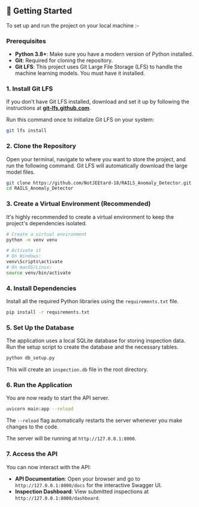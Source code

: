 ## 🚀 Getting Started

To set up and run the project on your local machine :-

### Prerequisites

  * **Python 3.8+**: Make sure you have a modern version of Python installed.
  * **Git**: Required for cloning the repository.
  * **Git LFS**: This project uses Git Large File Storage (LFS) to handle the machine learning models. You must have it installed.

### 1\. Install Git LFS

If you don't have Git LFS installed, download and set it up by following the instructions at **[git-lfs.github.com](https://git-lfs.github.com)**.

Run this command once to initialize Git LFS on your system:

```bash
git lfs install
```

### 2\. Clone the Repository

Open your terminal, navigate to where you want to store the project, and run the following command. Git LFS will automatically download the large model files.

```bash
git clone https://github.com/NotJEEtard-18/RAILS_Anomaly_Detector.git
cd RAILS_Anomaly_Detector
```

### 3\. Create a Virtual Environment (Recommended)

It's highly recommended to create a virtual environment to keep the project's dependencies isolated.

```bash
# Create a virtual environment
python -m venv venv

# Activate it
# On Windows:
venv\Scripts\activate
# On macOS/Linux:
source venv/bin/activate
```

### 4\. Install Dependencies

Install all the required Python libraries using the `requirements.txt` file.

```bash
pip install -r requirements.txt
```

### 5\. Set Up the Database

The application uses a local SQLite database for storing inspection data. Run the setup script to create the database and the necessary tables.

```bash
python db_setup.py
```

This will create an `inspection.db` file in the root directory.

### 6\. Run the Application

You are now ready to start the API server.

```bash
uvicorn main:app --reload
```

The `--reload` flag automatically restarts the server whenever you make changes to the code.

The server will be running at `http://127.0.0.1:8000`.

### 7\. Access the API

You can now interact with the API:

  * **API Documentation**: Open your browser and go to `http://127.0.0.1:8000/docs` for the interactive Swagger UI.
  * **Inspection Dashboard**: View submitted inspections at `http://127.0.0.1:8000/dashboard`.
